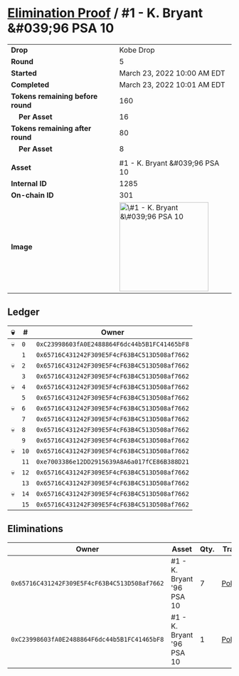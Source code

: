 # [Elimination Proof](./readme.md) / \#1 - K. Bryant &\#039;96 PSA 10

|                                       |                                                                                                                                                                                                      |
| ------------------------------------- | ---------------------------------------------------------------------------------------------------------------------------------------------------------------------------------------------------- |
| **Drop**                              | Kobe Drop                                                                                                                                                                                            |
| **Round**                             | 5                                                                                                                                                                                                    |
| **Started**                           | March 23, 2022 10:00 AM EDT                                                                                                                                                                          |
| **Completed**                         | March 23, 2022 10:01 AM EDT                                                                                                                                                                          |
| **Tokens remaining before round**     | 160                                                                                                                                                                                                  |
| **&nbsp;&nbsp;&nbsp;&nbsp;Per Asset** | 16                                                                                                                                                                                                   |
| **Tokens remaining after round**      | 80                                                                                                                                                                                                   |
| **&nbsp;&nbsp;&nbsp;&nbsp;Per Asset** | 8                                                                                                                                                                                                    |
|                                       |                                                                                                                                                                                                      |
| **Asset**                             | \#1 - K. Bryant &\#039;96 PSA 10                                                                                                                                                                     |
| **Internal ID**                       | 1285                                                                                                                                                                                                 |
| **On-chain ID**                       | 301                                                                                                                                                                                                  |
| **Image**                             | <img src="https://tcdn.blokpax.com/95d5aeda-7ad8-4fe3-8a59-b3558ca834ca/a5a6ebfbb2c8dc308290452e09bfc59a3b486d093fb6146a8640d7d98257e21a.jpg" height="200" alt="\#1 - K. Bryant &\#039;96 PSA 10" /> |

## Ledger

| 💀  | #    | Owner                                        |
| --- | ---- | -------------------------------------------- |
| 💀  | `0`  | `0xC23998603fA0E2488864F6dc44b5B1FC41465bF8` |
|     | `1`  | `0x65716C431242F309E5F4cF63B4C513D508af7662` |
| 💀  | `2`  | `0x65716C431242F309E5F4cF63B4C513D508af7662` |
|     | `3`  | `0x65716C431242F309E5F4cF63B4C513D508af7662` |
| 💀  | `4`  | `0x65716C431242F309E5F4cF63B4C513D508af7662` |
|     | `5`  | `0x65716C431242F309E5F4cF63B4C513D508af7662` |
| 💀  | `6`  | `0x65716C431242F309E5F4cF63B4C513D508af7662` |
|     | `7`  | `0x65716C431242F309E5F4cF63B4C513D508af7662` |
| 💀  | `8`  | `0x65716C431242F309E5F4cF63B4C513D508af7662` |
|     | `9`  | `0x65716C431242F309E5F4cF63B4C513D508af7662` |
| 💀  | `10` | `0x65716C431242F309E5F4cF63B4C513D508af7662` |
|     | `11` | `0xe7003386e12DD2915639A8A6a017fCE86B388D21` |
| 💀  | `12` | `0x65716C431242F309E5F4cF63B4C513D508af7662` |
|     | `13` | `0x65716C431242F309E5F4cF63B4C513D508af7662` |
| 💀  | `14` | `0x65716C431242F309E5F4cF63B4C513D508af7662` |
|     | `15` | `0x65716C431242F309E5F4cF63B4C513D508af7662` |

## Eliminations

| Owner                                        | Asset                      | Qty. | Transaction                                                                                                  |
| -------------------------------------------- | -------------------------- | ---- | ------------------------------------------------------------------------------------------------------------ |
| `0x65716C431242F309E5F4cF63B4C513D508af7662` | \#1 - K. Bryant '96 PSA 10 | 7    | [Polygonscan](https://polygonscan.com/tx/0xa43fe72a9e800f105361ee81ca1060a7f0e904ce7e5db7005356502fcd6164c2) |
| `0xC23998603fA0E2488864F6dc44b5B1FC41465bF8` | \#1 - K. Bryant '96 PSA 10 | 1    | [Polygonscan](https://polygonscan.com/tx/0xeaac5729d6a0cfa838228f92181d085810bc89e4314faf50945d1f463106d8fa) |
